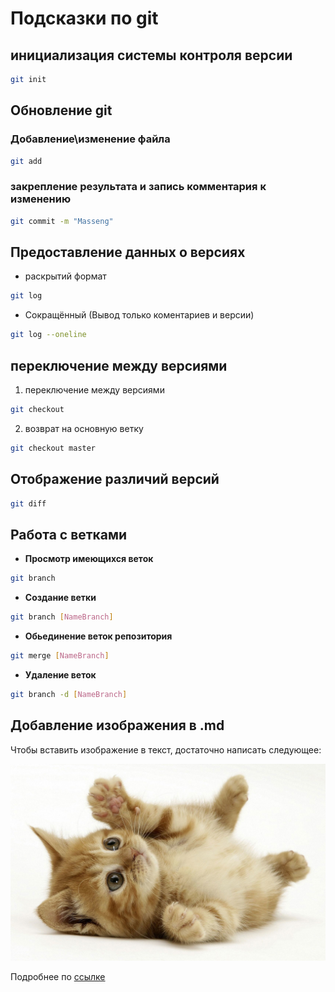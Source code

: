 # Подсказки по git

## инициализация системы контроля версии
``` sh
git init
```
## Обновление git
### Добавление\изменение файла
```sh
git add
```
### закрепление результата и запись комментария к изменению
```sh
git commit -m "Masseng"
```
## Предоставление данных о версиях
* раскрытий формат
```sh
git log
```
* Сокращённый (Вывод только коментариев и версии)
```sh
git log --oneline
```
## переключение между версиями
1. переключение между версиями 
```sh
git checkout
```
2. возврат на основную ветку
```sh
git checkout master
```
## Отображение различий версий
```sh
git diff
```
## Работа с ветками
- **Просмотр имеющихся веток**
```sh
git branch
```
- **Создание ветки**
```sh
git branch [NameBranch]
```
- **Обьединение веток репозитория**
```sh
git merge [NameBranch]
```
- **Удаление веток**
```sh
git branch -d [NameBranch]
```

## Добавление изображения в .md
Чтобы вставить изображение в текст, достаточно написать следующее:

![Привет, это котик](cat.jpg)

Подробнее по [ссылке]("https://gb.ru" "GeekBrains")